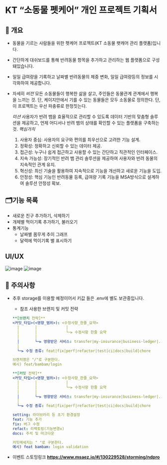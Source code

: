 # KT “소동물 펫케어” 개인 프로젝트 기획서

## 👀 개요

- 동물을 기르는 사람들을 위한 펫케어 프로젝트(KT 소동물 팻캐어 관리 플랫폼)입니다.
- 간단하게 대쉬보드를 통해 반려동물 항목을 추가하고 관리하는 웹 플랫폼으로 구성돼있습니다.
- 일일 급여량을 기록하고 날짜별 반려동물의 체중 변화, 일일 급여량등의 정보를 시각화하여 제공합니다.

- 자세히
  _비전_ 모든 소동물들이 행복한 삶을 살고, 주인들은 동물관계 관계에서 행복을 느끼는 것.
  단, 케이지안에서 기를 수 있는 동물들은 모두 소동물로 정의한다. 단, 이 프로젝트는 우선 파충류로 한정짓는다.

  _미션_ 사용자가 반려 뱀을 효율적으로 관리할 수 있도록 데이터 기반의 맞춤형 솔루션을 제공하고, 언제 어디서나 반려 뱀의 상태를 확인할 수 있는 플랫폼을 구축하는 것.
  _핵심가치_

  1. 사용자 중심: 사용자의 요구와 편의를 최우선으로 고려한 기능 설계.
  2. 정확성: 정확하고 신뢰할 수 있는 데이터 제공.
  3. 접근성: 누구나 쉽게 접근하고 사용할 수 있는 간단하고 직관적인 인터페이스.
  4. 지속 가능성: 장기적인 반려 뱀 관리 솔루션을 제공하여 사용자와 반려 동물의 지속적인 관계 유지.
  5. 혁신성: 최신 기술을 활용하여 지속적으로 기능을 개선하고 새로운 기능을 도입.
  6. 안정성: 핵심 기능인 반려동물 등록, 급여량 기록 기능을 MSA방식으로 설계하여 솔루션 안정성 확보.

## 🗂️기능 목록

- 새로운 친구 추가하기, 삭제하기
- 개체별 먹이기록 추가하기, 불러오기
- 통계기능
  - 날짜별 몸무게 추이 그래프
  - 달력에 먹이기록 별 표시하기
 
## UI/UX

![image](https://github.com/user-attachments/assets/c4fc60ed-70a2-4009-8143-fb5b53157f35)
![image](https://github.com/user-attachments/assets/4d2a3907-fad2-4712-a129-606f6862dcbf)



## 🚨 주의사항

- 추후 storage를 이용할 예정이어서 키값 들은 .env에 별도 보관중입니다.

  - 참조 사용한 브랜치 및 커밋 전략

  ```yaml
  **[브랜치 전략]**
  <커밋_타입>(<영향_범위>): <수정사항_한줄_요약>
    │       │             │
    │       │             └─⫸ 수정사항 한줄 요약
    │       │
    │       └─⫸ 영향받은 서비스: transfer|my-insurance|business-ledger|...
    │
    └─⫸ 수정 종류: feat|fix|perf|refactor|test|ci|docs|build|chore

  브랜치명은 "/"로 구분한다.
  예시) feat/bambam/login

  **[커밋 전략]**
  <커밋_타입>(<영향_범위>): <수정사항_한줄_요약>
    │       │             │
    │       │             └─⫸ 수정사항 한줄 요약
    │       │
    │       └─⫸ 영향받은 서비스: transfer|my-insurance|business-ledger|...
    │
    └─⫸ 수정 종류: feat|fix|perf|refactor|test|ci|docs|build|chore

  setting: 라이브러리 등 초기 환경설정
  feat: 기능 추가
  fix: 버그 수정
  refact: 리팩토링(기능변경x)
  docs: 주석 및 마크다운

  커밋메세지는 " "로 구분한다.
  예시) feat bambam: login validation
  ```

- 이벤트 스토밍링크
  **https://www.msaez.io/#/130229528/storming/ndpro**
